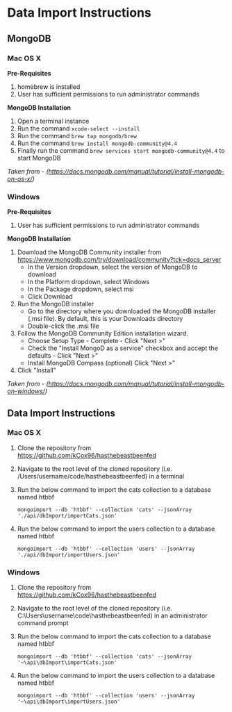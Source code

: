 # Data Import Instructions

## MongoDB

### Mac OS X

**Pre-Requisites**

1. homebrew is installed
2. User has sufficient permissions to run administrator commands

**MongoDB Installation**

1. Open a terminal instance
2. Run the command `xcode-select --install`
3. Run the command `brew tap mongodb/brew`
4. Run the command `brew install mongodb-community@4.4`
5. Finally run the command `brew services start mongodb-community@4.4` to start MongoDB

_Taken from - (https://docs.mongodb.com/manual/tutorial/install-mongodb-on-os-x/)_

### Windows

**Pre-Requisites**

1. User has sufficient permissions to run administrator commands

**MongoDB Installation**

1. Download the MongoDB Community installer from https://www.mongodb.com/try/download/community?tck=docs_server
   - In the Version dropdown, select the version of MongoDB to download
   - In the Platform dropdown, select Windows
   - In the Package dropdown, select msi
   - Click Download
2. Run the MongoDB installer
   - Go to the directory where you downloaded the MongoDB installer (.msi file). By default, this is your Downloads directory
   - Double-click the .msi file
3. Follow the MongoDB Community Edition installation wizard.
   - Choose Setup Type - Complete - Click "Next >"
   - Check the "Install MongoD as a service" checkbox and accept the defaults - Click "Next >"
   - Install MongoDB Compass (optional) Click "Next >"
4. Click "Install"

_Taken from - (https://docs.mongodb.com/manual/tutorial/install-mongodb-on-windows/)_

## Data Import Instructions

### Mac OS X

1. Clone the repository from https://github.com/kCox96/hasthebeastbeenfed
2. Navigate to the root level of the cloned repository (i.e. /Users/username/code/hasthebeastbeenfed) in a terminal
3. Run the below command to import the cats collection to a database named htbbf

   `mongoimport --db 'htbbf' --collection 'cats' --jsonArray './api/dbImport/importCats.json'`

4. Run the below command to import the users collection to a database named htbbf

   `mongoimport --db 'htbbf' --collection 'users' --jsonArray './api/dbImport/importUsers.json'`

### Windows

1. Clone the repository from https://github.com/kCox96/hasthebeastbeenfed
2. Navigate to the root level of the cloned repository (i.e. C:\\Users\username\code\hasthebeastbeenfed) in an administrator command prompt
3. Run the below command to import the cats collection to a database named htbbf

   `mongoimport --db 'htbbf' --collection 'cats' --jsonArray '~\api\dbImport\importCats.json'`

4. Run the below command to import the users collection to a database named htbbf

   `mongoimport --db 'htbbf' --collection 'users' --jsonArray '~\api\dbImport\importUsers.json'`
